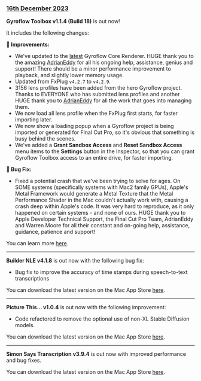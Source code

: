 ### [16th December 2023](/news/20231216)

**Gyroflow Toolbox v1.1.4 (Build 18)** is out now!

It includes the following changes:

**🔨 Improvements:**
- We've updated to the [latest](https://github.com/gyroflow/gyroflow/commit/2b3332dd2631d7ac0aa6e9d0d313db5f308bc386) Gyroflow Core Renderer. HUGE thank you to the amazing [AdrianEddy](https://github.com/AdrianEddy) for all his ongoing help, assistance, genius and support! There should be a minor performance improvement to playback, and slightly lower memory usage.
- Updated from FxPlug `v4.2.7` to `v4.2.9`.
- 3156 lens profiles have been added from the hero Gyroflow project. Thanks to EVERYONE who has submitted lens profiles and another HUGE thank you to [AdrianEddy](https://github.com/AdrianEddy) for all the work that goes into managing them.
- We now load all lens profile when the FxPlug first starts, for faster importing later.
- We now show a loading popup when a Gyroflow project is being imported or generated for Final Cut Pro, so it's obvious that something is busy behind the scenes.
- We've added a **Grant Sandbox Access** and **Reset Sandbox Access** menu items to the **Settings** button in the Inspector, so that you can grant Gyroflow Toolbox access to an entire drive, for faster importing.

**🐞 Bug Fix:**
- Fixed a potential crash that we've been trying to solve for ages. On SOME systems (specifically systems with Mac2 family GPUs), Apple's Metal Framework would generate a Metal Texture that the Metal Performance Shader in the Mac couldn't actually work with, causing a crash deep within Apple's code. It was very hard to reproduce, as it only happened on certain systems - and none of ours. HUGE thank you to Apple Developer Technical Support, the Final Cut Pro Team, AdrianEddy and Warren Moore for all their constant and on-going help, assistance, guidance, patience and support!

You can learn more [here](https://gyroflowtoolbox.io).

---

**Builder NLE v4.1.8** is out now with the following bug fix:

- Bug fix to improve the accuracy of time stamps during speech-to-text transcriptions

You can download the latest version on the Mac App Store [here](https://apps.apple.com/au/app/builder-nle/id6450122801?mt=12).

---

**Picture This... v1.0.4** is out now with the following improvement:

- Code refactored to remove the optional use of non-XL Stable Diffusion models.

You can download the latest version on the Mac App Store [here](https://apps.apple.com/au/app/picture-this/id6466822042?mt=12).

---

**Simon Says Transcription v3.9.4** is out now with improved performance and bug fixes.

You can download the latest version on the Mac App Store [here](https://apps.apple.com/au/app/simon-says-transcription/id1441555493?mt=12).